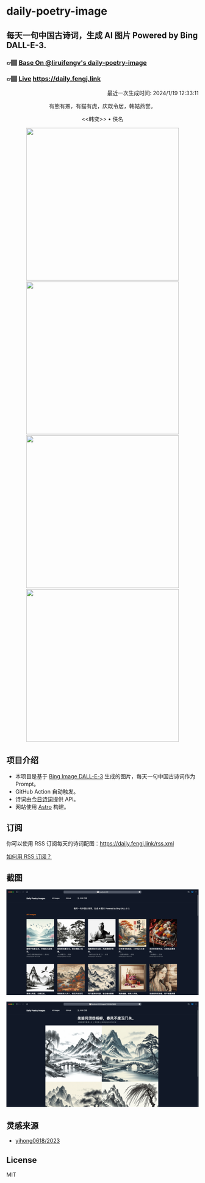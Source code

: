 
# daily-poetry-image

## 每天一句中国古诗词，生成 AI 图片 Powered by Bing DALL-E-3.

### 👉🏽 [Base On @liruifengv's daily-poetry-image](https://github.com/liruifengv/daily-poetry-image)

### 👉🏽 [Live](https://daily.fengj.link) https://daily.fengj.link

<p align="right">
  最近一次生成时间: 2024/1/19 12:33:11
</p>
<p align="center">
有熊有罴，有猫有虎，庆既令居，韩姞燕誉。
</p>
<p align="center">
<<韩奕>> • 佚名
</p>
<p align="center">
<img src="https://tse2.mm.bing.net/th/id/OIG.ZqCPdxMZHI2hm0U4p89a" height="400" width="400" />
<img src="https://tse1.mm.bing.net/th/id/OIG.c1J_HK6Llw4JjvcFnJ5L" height="400" width="400" />
<img src="https://tse4.mm.bing.net/th/id/OIG.DlJRm75IzdIfxc0xUaQI" height="400" width="400" />
<img src="https://tse2.mm.bing.net/th/id/OIG.DOhx3.KolNjsgkPfe4Oo" height="400" width="400" />
</p>

## 项目介绍

-   本项目是基于 [Bing Image DALL-E-3](https://www.bing.com/images/create) 生成的图片，每天一句中国古诗词作为 Prompt。
-   GitHub Action 自动触发。
-   诗词由[今日诗词](https://www.jinrishici.com/)提供 API。
-   网站使用 [Astro](https://astro.build) 构建。

## 订阅

你可以使用 RSS 订阅每天的诗词配图：https://daily.fengj.link/rss.xml

[如何用 RSS 订阅？](https://zhuanlan.zhihu.com/p/55026716)

## 截图

![图片列表](./screenshots/Snipaste_2023-12-28_21-00-26.png)

![图片详情](./screenshots/Snipaste_2023-12-28_21-00-53.png)

## 灵感来源

-   [yihong0618/2023](https://github.com/yihong0618/2023)

## License

MIT
